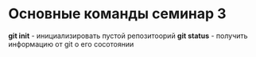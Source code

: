 # Основные команды семинар 3
**git init** - инициализировать пустой репозитоорий
**git status** - получить информацию от git о его сосотоянии